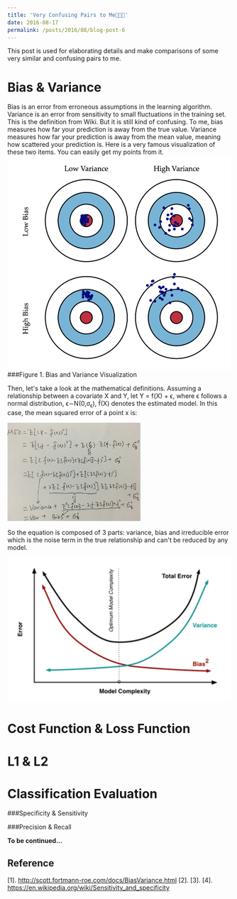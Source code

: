 ```yaml
---
title: 'Very Confusing Pairs to Me🤔😥😴'
date: 2016-08-17
permalink: /posts/2016/08/blog-post-6
---
```

This post is used for elaborating details and make comparisons of some very similar and confusing pairs to me.


Bias & Variance
======
Bias is an error from erroneous assumptions in the learning algorithm. Variance is an error from sensitivity to small fluctuations in the training set. This is the definition from Wiki. But it is still kind of confusing. To me, bias measures how far your prediction is away from the true value. Variance measures how far your prediction is away from the mean value, meaning how scattered your prediction is. Here is a very famous visualization of these two items. You can easily get my points from it.
![bias&var](/images/biasvar1.png)
###Figure 1. Bias and Variance Visualization

Then, let's take a look at the mathematical definitions. Assuming a relationship between a covariate X and Y, let Y = f(X) + ϵ, where ϵ follows a normal distribution, ϵ∼N(0,σ<sub>ϵ</sub>), f̂(X) denotes the estimated model.
In this case, the mean squared error of a point x is:
<p float="left">
  <img src="/images/equation.png" width="300" />
</p>
So the equation is composed of 3 parts: variance, bias and irreducible error which is the noise term in the true relationship and can't be reduced by any model.

![bias&var](/images/biasvar2.png)

Cost Function & Loss Function
======

L1 & L2
======

Classification Evaluation
======

###Specificity & Sensitivity

###Precision & Recall

**To be continued...**

Reference
------
[1]. http://scott.fortmann-roe.com/docs/BiasVariance.html
[2].
[3].
[4]. https://en.wikipedia.org/wiki/Sensitivity_and_specificity


